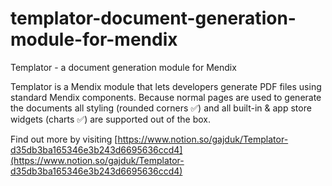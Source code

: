 # templator-document-generation-module-for-mendix
Templator - a document generation module for Mendix

Templator is a Mendix module that lets developers generate PDF files using standard Mendix components. Because normal pages are used to generate the documents all styling (rounded corners ✅) and all built-in & app store widgets (charts ✅) are supported out of the box.

Find out more by visiting [https://www.notion.so/gajduk/Templator-d35db3ba165346e3b243d6695636ccd4](https://www.notion.so/gajduk/Templator-d35db3ba165346e3b243d6695636ccd4)
